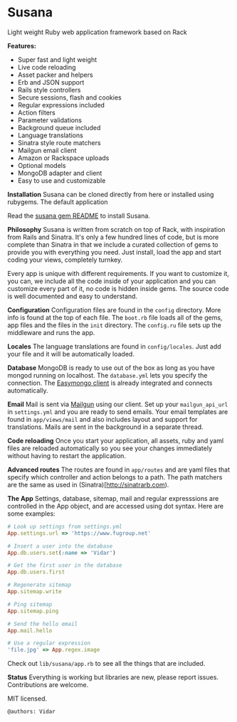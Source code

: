 # Susana

Light weight Ruby web application framework based on Rack

**Features:**
- Super fast and light weight
- Live code reloading
- Asset packer and helpers
- Erb and JSON support
- Rails style controllers
- Secure sessions, flash and cookies
- Regular expressions included
- Action filters
- Parameter validations
- Background queue included
- Language translations
- Sinatra style route matchers
- Mailgun email client
- Amazon or Rackspace uploads
- Optional models
- MongoDB adapter and client
- Easy to use and customizable


**Installation**
Susana can be cloned directly from here or installed using rubygems. The default application

Read the [susana gem README](https://github.com/fugroup/susana/blob/master/gem/README.md) to install Susana.

**Philosophy**
Susana is written from scratch on top of Rack, with inspiration from Rails and Sinatra. It's only a few hundred lines of code, but is more complete than Sinatra in that we include a curated collection of gems to provide you with everything you need. Just install, load the app and start coding your views, completely turnkey.

Every app is unique with different requirements. If you want to customize it, you can, we include all the code inside of your application and you can customize every part of it, no code is hidden inside gems. The source code is well documented and easy to understand.

**Configuration**
Configuration files are found in the `config` directory. More info is found at the top of each file. The `boot.rb` file loads all of the gems, app files and the files in the `init` directory. The `config.ru` file sets up the middleware and runs the app.

**Locales**
The language translations are found in `config/locales`. Just add your file and it will be automatically loaded.

**Database**
MongoDB is ready to use out of the box as long as you have mongod running on localhost. The `database.yml` lets you specify the connection. The [Easymongo client](https://github.com/fugroup/easymongo) is already integrated and connects automatically.

**Email**
Mail is sent via [Mailgun](https://mailgun.com) using our client. Set up your `mailgun_api_url` in `settings.yml` and you are ready to send emails. Your email templates are found in `app/views/mail` and also includes layout and support for translations. Mails are sent in the background in a separate thread.

**Code reloading**
Once you start your application, all assets, ruby and yaml files are reloaded automatically so you see your changes immediately without having to restart the application.

**Advanced routes**
The routes are found in `app/routes` and are yaml files that specify which controller and action belongs to a path. The path matchers are the same as used in (Sinatra)[http://sinatrarb.com).

**The App**
Settings, database, sitemap, mail and regular expresssions are controlled in the App object, and are accessed using dot syntax. Here are some examples:

```ruby
# Look up settings from settings.yml
App.settings.url => 'https://www.fugroup.net'

# Insert a user into the database
App.db.users.set(:name => 'Vidar')

# Get the first user in the database
App.db.users.first

# Regenerate sitemap
App.sitemap.write

# Ping sitemap
App.sitemap.ping

# Send the hello email
App.mail.hello

# Use a regular expression
'file.jpg' => App.regex.image
```
Check out `lib/susana/app.rb` to see all the things that are included.

**Status**
Everything is working but libraries are new, please report issues. Contributions are welcome.

MIT licensed.

`@authors: Vidar`
